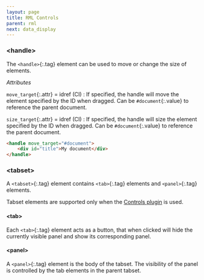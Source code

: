 ```yaml
---
layout: page
title: RML Controls
parent: rml
next: data_display
---
```


### \<handle\>

The `<handle>`{:.tag} element can be used to move or change the size of elements.

_Attributes_

`move_target`{:.attr} = idref (CI)
: If specified, the handle will move the element specified by the ID when dragged. Can be `#document`{:.value} to reference the parent document.

`size_target`{:.attr} = idref (CI)
: If specified, the handle will size the element specified by the ID when dragged. Can be `#document`{:.value} to reference the parent document.

```html
<handle move_target="#document">
	<div id="title">My document</div>
</handle>
```

### \<tabset\>

A `<tabset>`{:.tag} element contains `<tab>`{:.tag} elements and `<panel>`{:.tag} elements.

Tabset elements are supported only when the [Controls plugin]({{"pages/cpp_manual/controls.html"|relative_url}}) is used.

#### \<tab\>

Each `<tab>`{:.tag} element acts as a button, that when clicked will hide the currently visible panel and show its corresponding panel.

#### \<panel\>

A `<panel>`{:.tag} element is the body of the tabset. The visibility of the panel is controlled by the tab elements in the parent tabset.
